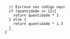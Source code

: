 <!-- Enunciado
As maçãs custam R$ 1,30 cada se forem compradas menos de uma dúzia e R$ 1,00 se forem compradas pelo menos 12.

Escreva uma função receba o número de maçãs compradas, calcule e retorne o custo total da compra. -->

```function calculaPrecoTotal(quantidade) {
  // Escreva seu código aqui
  if (quantidade >= 12){
    return quantidade * 1
  } else {
    return quantidade * 1.3
  }
}```